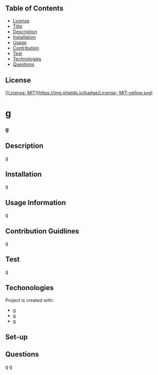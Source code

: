 ## Table of Contents
  * [License](#License)
  * [Title](#Title)
  * [Description](#Description)
  * [Installation](#Installation)
  * [Usage](#Usage)
  * [Contribution](#Contribution)
  * [Test](#Test)
  * [Technologies](#Technologies)
  * [Questions](#Questions)
  
  ## License
  
  [![License: MIT](https://img.shields.io/badge/License- MIT-yellow.svg)](https://opensource.org/licenses/MIT)

  # g 
  ### g
  ## Description
  
  g
  
  ## Installation
  
  g
  
  ## Usage Information
  
  g
  
  ## Contribution Guidlines
  
  g
  
  ## Test
  
  g
  
  
  ## Techonologies
  Project is created with:
  * g
  * g
  * g
  ## Set-up
  
  
  ## Questions
  g
  [g](g)
